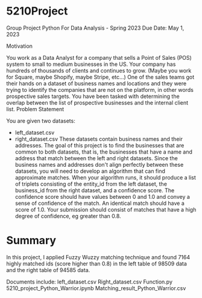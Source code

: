 # 5210Project
Group Project
Python For Data Analysis - Spring 2023
Due Date: May 1, 2023

Motivation

You work as a Data Analyst for a company that sells a Point of Sales (POS) system to small to
medium businesses in the US. Your company has hundreds of thousands of clients and continues to grow. (Maybe you work for Square, maybe Shopify, maybe Stripe, etc…) One of the sales teams got their hands on a dataset of business names and locations and they were
trying to identify the companies that are not on the platform, in other words prospective sales targets. You have been tasked with determining the overlap between the list of prospective businesses and the internal client list.
Problem Statement

You are given two datasets:

- left_dataset.csv
- right_dataset.csv
These datasets contain business names and their addresses.
The goal of this project is to find the businesses that are common to both datasets, that is, the
businesses that have a name and address that match between the left and right datasets.
Since the business names and addresses don't align perfectly between these datasets, you will
need to develop an algorithm that can find approximate matches. When your algorithm runs, it
should produce a list of triplets consisting of the entity_id from the left dataset, the business_id
from the right dataset, and a confidence score. The confidence score should have values
between 0 and 1.0 and convey a sense of confidence of the match. An identical match should have a score of 1.0.
Your submission should consist of matches that have a high degree of confidence, eg greater than 0.8.


# Summary
In this project, I applied Fuzzy Wuzzy matching technique and found 7164 highly matched ids (score higher than 0.8) in the left table of 98509 data and the right table of 94585 data.

Documents include:
left_dataset.csv
Right_dataset.csv
Function.py
5210_project_Python_Warrior.ipynb
Matching_result_Python_Warrior.csv
